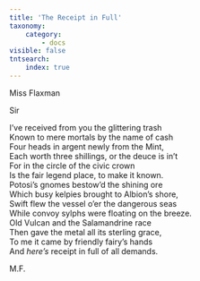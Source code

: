 ```yaml
---
title: 'The Receipt in Full'
taxonomy:
    category:
        - docs
visible: false
tntsearch:
    index: true
---
```


<div class="author">Miss Flaxman</div>

Sir

I’ve received from you the glittering trash  
Known to mere mortals by the name of cash  
Four heads in argent newly from the Mint,  
Each worth three shillings, or the deuce is in’t  
For in the circle of the civic crown  
Is the fair legend place, to make it known.  
Potosi’s gnomes bestow’d the shining ore  
Which busy kelpies brought to Albion’s shore,  
Swift flew the vessel o’er the dangerous seas  
While convoy sylphs were floating on the breeze.  
Old Vulcan and the Salamandrine race  
Then gave the metal all its sterling grace,  
To me it came by friendly fairy’s hands  
And *here’s* receipt in full of all demands.

M.F.